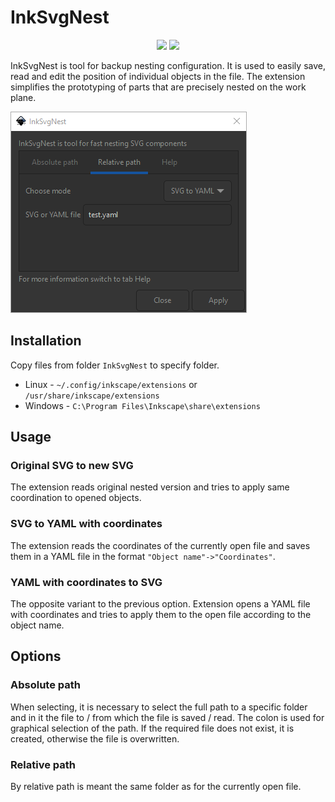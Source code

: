 # InkSvgNest

<p align="center">
<a href="https://hits.seeyoufarm.com"><img src="https://hits.seeyoufarm.com/api/count/incr/badge.svg?url=https%3A%2F%2Fgithub.com%2FJakubAndrysek%2FInkSvgNest&count_bg=%2379C83D&title_bg=%23555555&icon=&icon_color=%23E7E7E7&title=views&edge_flat=true"/></a>
<img src="https://img.shields.io/github/license/JakubAndrysek/InkSvgNest?style=flat-square">
</p>

InkSvgNest is tool for backup nesting configuration.
It is used to easily save, read and edit the position of individual objects in the file.
The extension simplifies the prototyping of parts that are precisely nested on the work plane.

![](./media/app.png)

## Installation
Copy files from folder `InkSvgNest` to specify folder.

* Linux - `~/.config/inkscape/extensions` or `/usr/share/inkscape/extensions`
* Windows - `C:\Program Files\Inkscape\share\extensions`

## Usage

### Original SVG to new SVG
The extension reads original nested version and tries to apply same coordination to opened objects.

### SVG to YAML with coordinates
The extension reads the coordinates of the currently open file and saves them in a YAML file in the format `"Object name"->"Coordinates"`.

### YAML with coordinates to SVG
The opposite variant to the previous option. Extension opens a YAML file with coordinates and tries to apply them to the open file according to the object name.

## Options
### Absolute path
When selecting, it is necessary to select the full path to a specific folder and in it the file to / from which the file is saved / read.
The colon is used for graphical selection of the path.
If the required file does not exist, it is created, otherwise the file is overwritten.

### Relative path
By relative path is meant the same folder as for the currently open file.